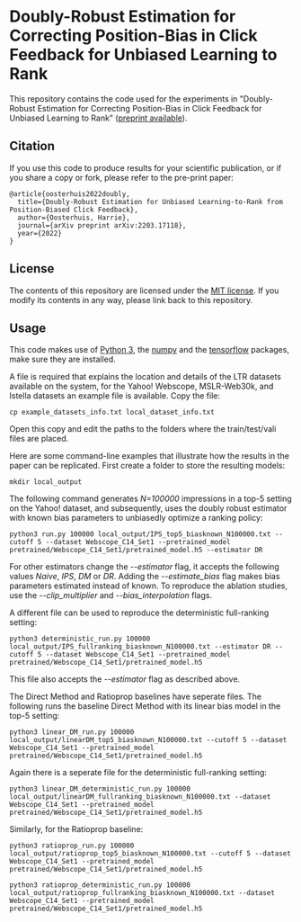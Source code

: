 # Doubly-Robust Estimation for Correcting Position-Bias in Click Feedback for Unbiased Learning to Rank
This repository contains the code used for the experiments in "Doubly-Robust Estimation for Correcting Position-Bias in Click Feedback for Unbiased Learning to Rank" ([preprint available](https://harrieo.github.io//publication/2022-doubly-robust)).

Citation
--------

If you use this code to produce results for your scientific publication, or if you share a copy or fork, please refer to the pre-print paper:
```
@article{oosterhuis2022doubly,
  title={Doubly-Robust Estimation for Unbiased Learning-to-Rank from Position-Biased Click Feedback},
  author={Oosterhuis, Harrie},
  journal={arXiv preprint arXiv:2203.17118},
  year={2022}
}
```

License
-------

The contents of this repository are licensed under the [MIT license](LICENSE). If you modify its contents in any way, please link back to this repository.

Usage
-------

This code makes use of [Python 3](https://www.python.org/), the [numpy](https://numpy.org/) and the [tensorflow](https://www.tensorflow.org/) packages, make sure they are installed.

A file is required that explains the location and details of the LTR datasets available on the system, for the Yahoo! Webscope, MSLR-Web30k, and Istella datasets an example file is available. Copy the file:
```
cp example_datasets_info.txt local_dataset_info.txt
```
Open this copy and edit the paths to the folders where the train/test/vali files are placed.

Here are some command-line examples that illustrate how the results in the paper can be replicated.
First create a folder to store the resulting models:
```
mkdir local_output
```
The following command generates *N=100000* impressions in a top-5 setting on the Yahoo! dataset, and subsequently, uses the doubly robust estimator with known bias parameters to unbiasedly optimize a ranking policy:
```
python3 run.py 100000 local_output/IPS_top5_biasknown_N100000.txt --cutoff 5 --dataset Webscope_C14_Set1 --pretrained_model pretrained/Webscope_C14_Set1/pretrained_model.h5 --estimator DR
```
For other estimators change the *--estimator* flag, it accepts the following values *Naive*, *IPS*, *DM* or *DR*.
Adding the *--estimate_bias* flag makes bias parameters estimated instead of known.
To reproduce the ablation studies, use the *--clip_multiplier* and *--bias_interpolation* flags.

A different file can be used to reproduce the deterministic full-ranking setting:
```
python3 deterministic_run.py 100000 local_output/IPS_fullranking_biasknown_N100000.txt --estimator DR --cutoff 5 --dataset Webscope_C14_Set1 --pretrained_model pretrained/Webscope_C14_Set1/pretrained_model.h5
```
This file also accepts the *--estimator* flag as described above.

The Direct Method and Ratioprop baselines have seperate files. The following runs the baseline Direct Method with its linear bias model in the top-5 setting:
```
python3 linear_DM_run.py 100000 local_output/linearDM_top5_biasknown_N100000.txt --cutoff 5 --dataset Webscope_C14_Set1 --pretrained_model pretrained/Webscope_C14_Set1/pretrained_model.h5
```
Again there is a seperate file for the deterministic full-ranking setting:
```
python3 linear_DM_deterministic_run.py 100000 local_output/linearDM_fullranking_biasknown_N100000.txt --dataset Webscope_C14_Set1 --pretrained_model pretrained/Webscope_C14_Set1/pretrained_model.h5
```
Similarly, for the Ratioprop baseline:
```
python3 ratioprop_run.py 100000 local_output/ratioprop_top5_biasknown_N100000.txt --cutoff 5 --dataset Webscope_C14_Set1 --pretrained_model pretrained/Webscope_C14_Set1/pretrained_model.h5
```
```
python3 ratioprop_deterministic_run.py 100000 local_output/ratioprop_fullranking_biasknown_N100000.txt --dataset Webscope_C14_Set1 --pretrained_model pretrained/Webscope_C14_Set1/pretrained_model.h5
```
